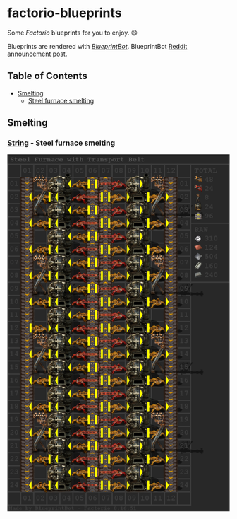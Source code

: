 # factorio-blueprints
Some *Factorio* blueprints for you to enjoy. :smile:

Blueprints are rendered with [*BlueprintBot*](https://discordbots.org/bot/310607046020169729). BlueprintBot [Reddit announcement post](https://www.reddit.com/r/factorio/comments/6iwuz9/a_new_blueprint_image_bot_has_appeared/).

## Table of Contents
- [Smelting](#smelting)
  - [Steel furnace smelting](#string---steel-furnace-smelting)

## Smelting

### [String](/id/id0/string) - Steel furnace smelting
![id0](/id/id0/blueprint.png)
